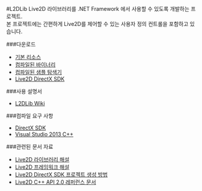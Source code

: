 #L2DLib
Live2D 라이브러리를 .NET Framework 에서 사용할 수 있도록 개발하는 프로젝트.  
본 프로젝트에는 간편하게 Live2D를 제어할 수 있는 사용자 정의 컨트롤을 포함하고 있습니다.

###다운로드
* [기본 리소스](https://github.com/iodes/L2DLib/releases/download/1.0.0.0/Resources.zip)
* [컴파일된 바이너리](https://github.com/iodes/L2DLib/releases/download/1.0.0.0/L2DLib.zip)
* [컴파일된 샘플 탐색기](https://github.com/iodes/L2DLib/releases/download/1.0.0.0/L2DSample.zip)
* [Live2D DirectX SDK](https://github.com/iodes/L2DLib/releases/download/1.0.0.0/Live2D.DirectX.SDK.zip)

###사용 설명서
* [L2DLib Wiki](https://github.com/iodes/L2DLib/wiki)

###컴파일 요구 사항
* [DirectX SDK](https://www.microsoft.com/en-us/download/details.aspx?id=6812)
* [Visual Studio 2013 C++](https://www.visualstudio.com/ko/vs/older-downloads/)

###관련된 문서 자료
* [Live2D 라이브러리 해설](http://sites.cybernoids.jp/cubism2/sdk_tutorial/live2d_library)
* [Live2D 프레임워크 해설](http://sites.cybernoids.jp/cubism2/sdk_tutorial/framework)
* [Live2D DirectX SDK 프로젝트 생성 방법](http://sites.cybernoids.jp/cubism2/sdk_tutorial/platform-setting/directx/createproject)
* [Live2D C++ API 2.0 레퍼런스 문서](http://doc.live2d.com/api/core/cpp2.0e/index.html)
